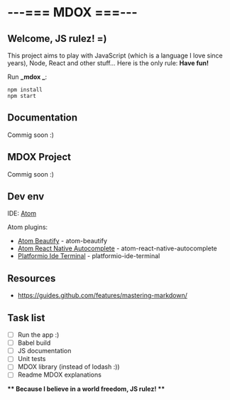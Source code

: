 # ---=== MDOX ===---

## Welcome, JS rulez! =)

This project aims to play with JavaScript (which is a language I love since years), Node, React and other stuff...
Here is the only rule: __**Have fun!**__

Run __\_mdox \___:
```
npm install
npm start
```

## Documentation

Commig soon :)

## MDOX Project

Commig soon :)

## Dev env

IDE: [Atom](https://atom.io/)

Atom plugins:

* [Atom Beautify](https://atom.io/packages/atom-beautify) - atom-beautify
* [Atom React Native Autocomplete](https://atom.io/packages/atom-react-native-autocomplete) - atom-react-native-autocomplete
* [Platformio Ide Terminal](https://atom.io/packages/platformio-ide-terminal) - platformio-ide-terminal

## Resources

* https://guides.github.com/features/mastering-markdown/

## Task list

- [ ] Run the app :)
- [ ] Babel build
- [ ] JS documentation
- [ ] Unit tests
- [ ] MDOX library (instead of lodash :))
- [ ] Readme MDOX explanations

__** Because I believe in a world freedom, JS rulez! **__
